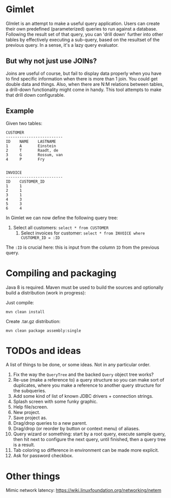 # Gimlet

GImlet is an attempt to make a useful query application. Users can create their
own predefined (parameterized) queries to run against a database. Following the
result set of that query, you can 'drill down' further into other tables by
effectively executing a sub-query, based on the resultset of the previous query. 
In a sense, it's a lazy query evaluator.

## But why not just use JOINs?

Joins are useful of course, but fail to display data properly when you have to
find specific information when there is more than 1 join. You could get double
data and things. Also, when there are N:M relations between tables, a drill-down
functionality might come in handy. This tool attempts to make that drill down 
configurable.

## Example

Given two tables:

    CUSTOMER
    -------------------------
    ID    NAME    LASTNAME
    1     A       Einstein
    2     T       Raadt, de
    3     G       Rossum, van
    4     P       Fry


    INVOICE
    -------------------------
    ID    CUSTOMER_ID
    1     1
    2     1
    3     1
    4     3
    5     3
    6     4

In Gimlet we can now define the following query tree:

1. Select all customers: `select * from CUSTOMER`
   1. Select invoices for customer: `select * from INVOICE where CUSTOMER_ID = :ID`

The `:ID` is crucial here: this is input from the column `ID` from the previous query.

# Compiling and packaging

Java 8 is required. Maven must be used to build the sources and optionally build a 
distribution (work in progress):

Just compile:

    mvn clean install

Create .tar.gz distribution:

    mvn clean package assembly:single


# TODOs and ideas

A list of things to be done, or some ideas. Not in any particular order.

1. Fix the way the `QueryTree` and the backed `Query` object tree works?
1. Re-use (make a reference to) a query structure so you can make sort of 
duplicates, where you make a reference to another query structure for the
subqueries.
1. Add some kind of list of known JDBC drivers + connection strings.
1. Splash screen with some funky graphic.
1. Help file/screen.
1. New project.
1. Save project as.
1. Drag/drop queries to a new parent.
1. Drag/drop (or reorder by button or context menu) of aliases.
1. Query wizard or something: start by a root query, execute sample query, then hit next
to configure the next query, until finished, then a query tree is a result.
1. Tab coloring so difference in environment can be made more explicit.
1. Ask for password checkbox.


# Other things

Mimic network latency: https://wiki.linuxfoundation.org/networking/netem

